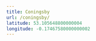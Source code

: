 ```yaml
---
title: Coningsby
url: /coningsby/
latitude: 53.105648800000004
longitude: -0.17467580000000002
---
```

